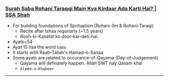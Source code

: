 ### [Surah Saba Rohani Taraqqi Main Kya Kirdaar Ada Karti Hai? | SSA Shah](https://www.youtube.com/watch?v=N-ydb9LGo2U)
* For building foundations of Spritualism (Rohani-Ilm & Rohani-Taraqi)
    * Recite after Ishaa regurlarly (~1.5 years)
    * Rooh-ki-Kasafat ko door-kar-deti-hai. 
* Ayats=54
* Ayat 15 has the word `Saba`
* It starts with Raab-Tallah's Hamad-o-Sanaa
* Some ayats are related to occurance-of-Qayama (Day-of-Judgement)
    * Qayama will definately happen. Allah SWT nay Qasam khai
    * `Aleem-o-Khabeer`

***
